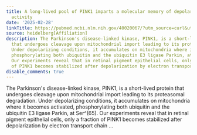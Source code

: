 ```yaml
---
title: A long-lived pool of PINK1 imparts a molecular memory of depolarization-induced
  activity
date: '2025-02-28'
linkTitle: https://pubmed.ncbi.nlm.nih.gov/40020067/?utm_source=curl&utm_medium=rss&utm_campaign=pubmed-2&utm_content=1FakS-2QOkCT8HsMOQP1bCRQ4YzyumYOmxmF0moLsQ3dFB1E9V&fc=20220326224207&ff=20250301170926&v=2.18.0.post9+e462414
source: heidelberg[Affiliation]
description: The Parkinson's disease-linked kinase, PINK1, is a short-lived protein
  that undergoes cleavage upon mitochondrial import leading to its proteasomal degradation.
  Under depolarizing conditions, it accumulates on mitochondria where it becomes activated,
  phosphorylating both ubiquitin and the ubiquitin E3 ligase Parkin, at Ser^(65).
  Our experiments reveal that in retinal pigment epithelial cells, only a fraction
  of PINK1 becomes stabilized after depolarization by electron transport chain ...
disable_comments: true
---
```

The Parkinson's disease-linked kinase, PINK1, is a short-lived protein that undergoes cleavage upon mitochondrial import leading to its proteasomal degradation. Under depolarizing conditions, it accumulates on mitochondria where it becomes activated, phosphorylating both ubiquitin and the ubiquitin E3 ligase Parkin, at Ser^(65). Our experiments reveal that in retinal pigment epithelial cells, only a fraction of PINK1 becomes stabilized after depolarization by electron transport chain ...